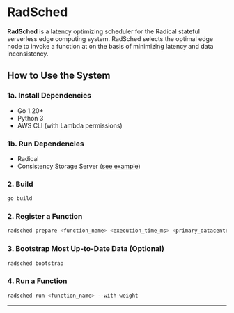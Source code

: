 # RadSched

**RadSched** is a latency optimizing scheduler for the Radical stateful serverless edge computing system. RadSched selects the optimal edge node to invoke a function at on the basis of minimizing latency and data inconsistency. 

## How to Use the System

### 1a. Install Dependencies
- Go 1.20+ 
- Python 3 
- AWS CLI (with Lambda permissions)

### 1b. Run Dependencies
- Radical 
- Consistency Storage Server ([see example](https://github.com/jm252/consistency_storage_server))

### 2. Build 
```bash
go build
```

### 2. Register a Function
```bash
radsched prepare <function_name> <execution_time_ms> <primary_datacenter>
```

### 3. Bootstrap Most Up-to-Date Data (Optional)
```bash
radsched bootstrap
```

### 4. Run a Function

```bash
radsched run <function_name> --with-weight
```
---
